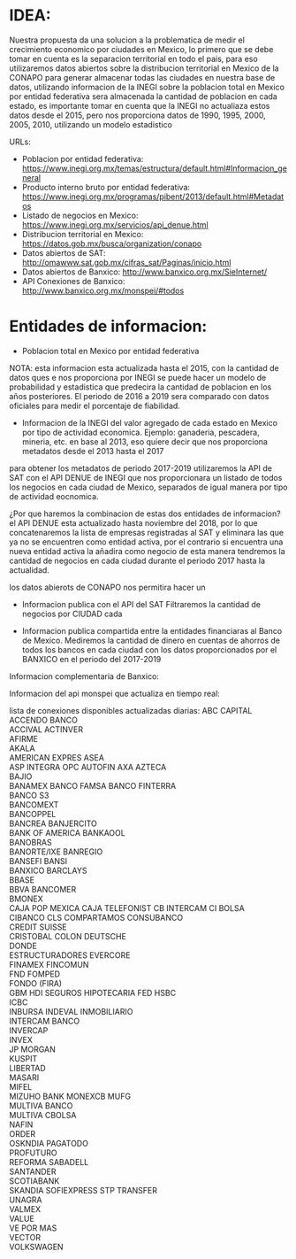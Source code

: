# IDEA:

Nuestra propuesta da una solucion a la problematica de medir el crecimiento economico por ciudades en Mexico, lo primero que se debe tomar en cuenta es la separacion territorial en todo el pais, para eso utilizaremos datos abiertos sobre la distribucion territorial en Mexico de la CONAPO para generar almacenar todas las ciudades en nuestra base de datos, utilizando informacion de la INEGI sobre la poblacion total en Mexico por entidad federativa sera almacenada la cantidad de poblacion en cada estado, es importante tomar en cuenta que la INEGI no actualiaza estos datos desde el 2015, pero nos proporciona datos de 1990, 1995, 2000, 2005, 2010, utilizando un modelo estadistico  

URLs:
- Poblacion por entidad federativa: https://www.inegi.org.mx/temas/estructura/default.html#Informacion_general
- Producto interno bruto por entidad federativa: https://www.inegi.org.mx/programas/pibent/2013/default.html#Metadatos
- Listado de negocios en Mexico: https://www.inegi.org.mx/servicios/api_denue.html
- Distribucion territorial en Mexico: https://datos.gob.mx/busca/organization/conapo
- Datos abiertos de SAT: http://omawww.sat.gob.mx/cifras_sat/Paginas/inicio.html
- Datos abiertos de Banxico: http://www.banxico.org.mx/SieInternet/
- API Conexiones de Banxico: http://www.banxico.org.mx/monspei/#todos



# Entidades de informacion:

* Poblacion total en Mexico por entidad federativa

NOTA: esta informacion esta actualizada hasta el 2015, con la cantidad de datos ques e nos proporciona por INEGI se puede hacer un modelo de probabilidad y estadistica que predecira la cantidad de poblacion en los años posteriores. El periodo de 2016 a 2019 sera comparado con datos oficiales para medir el porcentaje de fiabilidad.

* Informacion de la INEGI del valor agregado de cada estado en Mexico por tipo de actividad economica. Ejemplo: ganaderia, pescadera, mineria, etc. en base al 2013, eso quiere decir que nos proporciona metadatos desde el 2013 hasta el 2017

para obtener los metadatos de periodo 2017-2019 utilizaremos la API de SAT con el API DENUE de INEGI que nos proporcionara un listado de todos los negocios en cada ciudad de Mexico, separados de igual manera por tipo de actividad eocnomica.

¿Por que haremos la combinacion de estas dos entidades de informacion? el API DENUE esta actualizado hasta noviembre del 2018, por lo que concatenaremos la lista de empresas registradas al SAT y eliminara las que ya no se encuentren como entidad activa, por el contrario si encuentra una nueva entidad activa la añadira como negocio de esta manera tendremos la cantidad de negocios en cada ciudad durante el periodo 2017 hasta la actualidad.

los datos abierots de CONAPO nos permitira hacer un

* Informacion publica con el API del SAT
Filtraremos la cantidad de negocios por CIUDAD cada 


* Informacion publica compartida entre la entidades financiaras al Banco de Mexico. 
Mediremos la cantidad de dinero en cuentas de ahorros de todos los bancos en cada ciudad con los datos proporcionados por el BANXICO en el periodo del 2017-2019

Informacion complementaria de Banxico:

Informacion del api monspei que actualiza en tiempo real:

lista de conexiones disponibles actualizadas diarias:
ABC CAPITAL	
ACCENDO BANCO	
ACCIVAL	
ACTINVER	
AFIRME	
AKALA	
AMERICAN EXPRES	
ASEA	
ASP INTEGRA OPC	
AUTOFIN	
AXA	
AZTECA	
BAJIO	
BANAMEX	
BANCO FAMSA	
BANCO FINTERRA	
BANCO S3	
BANCOMEXT	
BANCOPPEL	
BANCREA	
BANJERCITO	
BANK OF AMERICA	
BANKAOOL	
BANOBRAS	
BANORTE/IXE	
BANREGIO	
BANSEFI	
BANSI	
BANXICO	
BARCLAYS	
BBASE	
BBVA BANCOMER	
BMONEX	
CAJA POP MEXICA	
CAJA TELEFONIST	
CB INTERCAM	
CI BOLSA	
CIBANCO	
CLS	
COMPARTAMOS	
CONSUBANCO	
CREDIT SUISSE	
CRISTOBAL COLON	
DEUTSCHE	
DONDE	
ESTRUCTURADORES	
EVERCORE	
FINAMEX	
FINCOMUN	
FND	
FOMPED	
FONDO (FIRA)	
GBM	
HDI SEGUROS	
HIPOTECARIA FED	
HSBC	
ICBC	
INBURSA	
INDEVAL	
INMOBILIARIO	
INTERCAM BANCO	
INVERCAP	
INVEX	
JP MORGAN	
KUSPIT	
LIBERTAD	
MASARI	
MIFEL	
MIZUHO BANK	
MONEXCB	
MUFG	
MULTIVA BANCO	
MULTIVA CBOLSA	
NAFIN	
ORDER	
OSKNDIA	
PAGATODO	
PROFUTURO	
REFORMA	
SABADELL	
SANTANDER	
SCOTIABANK	
SKANDIA	
SOFIEXPRESS	
STP	
TRANSFER	
UNAGRA	
VALMEX	
VALUE	
VE POR MAS	
VECTOR	
VOLKSWAGEN